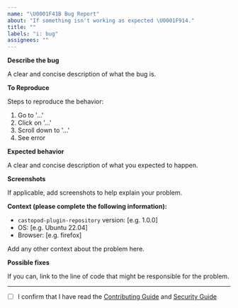 ```yaml
---
name: "\U0001F41B Bug Report"
about: "If something isn't working as expected \U0001F914."
title: ""
labels: "i: bug"
assignees: ""
---
```


**Describe the bug**

A clear and concise description of what the bug is.

**To Reproduce**

Steps to reproduce the behavior:

1. Go to '…'
2. Click on '…'
3. Scroll down to '…'
4. See error

**Expected behavior**

A clear and concise description of what you expected to happen.

**Screenshots**

If applicable, add screenshots to help explain your problem.

**Context (please complete the following information):**

- `castopod-plugin-repository` version: [e.g. 1.0.0]
- OS: [e.g. Ubuntu 22.04]
- Browser: [e.g. firefox]

Add any other context about the problem here.

**Possible fixes**

If you can, link to the line of code that might be responsible for the problem.

---

- [ ] I confirm that I have read the
      [Contributing Guide](./../../CONTRIBUTING.md) and
      [Security Guide](./../../SECURITY.md)
